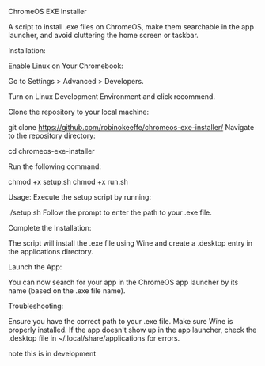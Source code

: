 ChromeOS EXE Installer

A script to install .exe files on ChromeOS, make them searchable in the app launcher, and avoid cluttering the home screen or taskbar.

Installation:

Enable Linux on Your Chromebook:

Go to Settings > Advanced > Developers.

Turn on Linux Development Environment and click recommend.

Clone the repository to your local machine:

git clone https://github.com/robinokeeffe/chromeos-exe-installer/
Navigate to the repository directory:

cd chromeos-exe-installer

Run the following command:

chmod +x setup.sh
chmod +x run.sh

Usage:
Execute the setup script by running:


./setup.sh
Follow the prompt to enter the path to your .exe file.

Complete the Installation:

The script will install the .exe file using Wine and create a .desktop entry in the applications directory.

Launch the App:

You can now search for your app in the ChromeOS app launcher by its name (based on the .exe file name).

Troubleshooting:

Ensure you have the correct path to your .exe file.
Make sure Wine is properly installed.
If the app doesn't show up in the app launcher, check the .desktop file in ~/.local/share/applications for errors.


note this is in development
